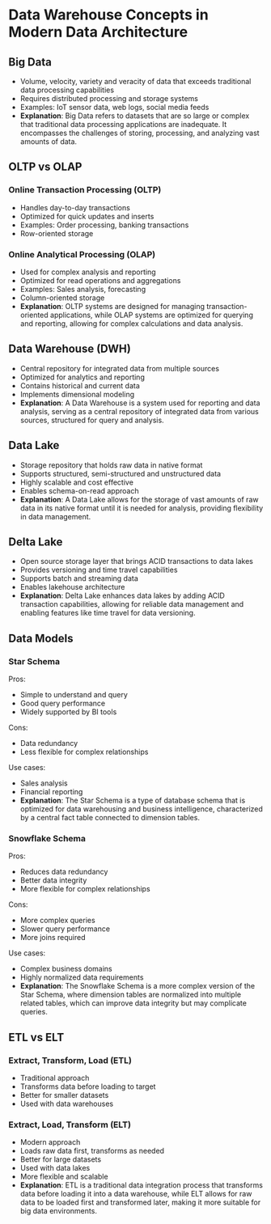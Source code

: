 # Data Warehouse Concepts in Modern Data Architecture

## Big Data
- Volume, velocity, variety and veracity of data that exceeds traditional data processing capabilities
- Requires distributed processing and storage systems
- Examples: IoT sensor data, web logs, social media feeds
- **Explanation**: Big Data refers to datasets that are so large or complex that traditional data processing applications are inadequate. It encompasses the challenges of storing, processing, and analyzing vast amounts of data.

## OLTP vs OLAP
### Online Transaction Processing (OLTP)
- Handles day-to-day transactions
- Optimized for quick updates and inserts
- Examples: Order processing, banking transactions
- Row-oriented storage

### Online Analytical Processing (OLAP) 
- Used for complex analysis and reporting
- Optimized for read operations and aggregations
- Examples: Sales analysis, forecasting
- Column-oriented storage
- **Explanation**: OLTP systems are designed for managing transaction-oriented applications, while OLAP systems are optimized for querying and reporting, allowing for complex calculations and data analysis.

## Data Warehouse (DWH)
- Central repository for integrated data from multiple sources
- Optimized for analytics and reporting
- Contains historical and current data
- Implements dimensional modeling
- **Explanation**: A Data Warehouse is a system used for reporting and data analysis, serving as a central repository of integrated data from various sources, structured for query and analysis.

## Data Lake
- Storage repository that holds raw data in native format
- Supports structured, semi-structured and unstructured data
- Highly scalable and cost effective
- Enables schema-on-read approach
- **Explanation**: A Data Lake allows for the storage of vast amounts of raw data in its native format until it is needed for analysis, providing flexibility in data management.

## Delta Lake
- Open source storage layer that brings ACID transactions to data lakes
- Provides versioning and time travel capabilities
- Supports batch and streaming data
- Enables lakehouse architecture
- **Explanation**: Delta Lake enhances data lakes by adding ACID transaction capabilities, allowing for reliable data management and enabling features like time travel for data versioning.

## Data Models

### Star Schema
Pros:
- Simple to understand and query
- Good query performance
- Widely supported by BI tools

Cons:
- Data redundancy
- Less flexible for complex relationships

Use cases:
- Sales analysis
- Financial reporting
- **Explanation**: The Star Schema is a type of database schema that is optimized for data warehousing and business intelligence, characterized by a central fact table connected to dimension tables.

### Snowflake Schema
Pros:
- Reduces data redundancy
- Better data integrity
- More flexible for complex relationships

Cons:
- More complex queries
- Slower query performance
- More joins required

Use cases:
- Complex business domains
- Highly normalized data requirements
- **Explanation**: The Snowflake Schema is a more complex version of the Star Schema, where dimension tables are normalized into multiple related tables, which can improve data integrity but may complicate queries.

## ETL vs ELT

### Extract, Transform, Load (ETL)
- Traditional approach
- Transforms data before loading to target
- Better for smaller datasets
- Used with data warehouses

### Extract, Load, Transform (ELT)
- Modern approach
- Loads raw data first, transforms as needed
- Better for large datasets
- Used with data lakes
- More flexible and scalable
- **Explanation**: ETL is a traditional data integration process that transforms data before loading it into a data warehouse, while ELT allows for raw data to be loaded first and transformed later, making it more suitable for big data environments.
